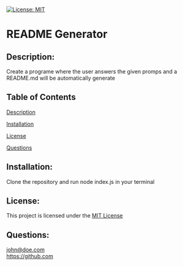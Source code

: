 [![License: MIT](https://img.shields.io/badge/License-MIT-yellow.svg)](https://opensource.org/licenses/MIT)
  
  # README Generator
              
  ## Description:
  Create a programe where the user answers the given promps and a README.md will be automatically generate
  
  ## Table of Contents
  
  [Description](#description)
  
  [Installation](#installation)
  
  [License](#licenses)
  
  [Questions](#questions)
  
  ## Installation:
  Clone the repository and run node index.js in your terminal
  
  ## License:
  This project is licensed under the [MIT License](https://opensource.org/licenses/MIT)
  
  ## Questions:
  john@doe.com          
  https://github.com
  